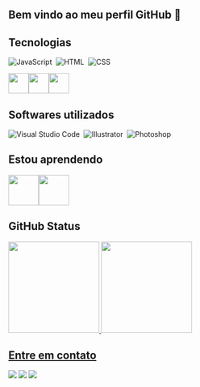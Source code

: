 ## Bem vindo ao meu perfil GitHub 👋

## Tecnologias
![JavaScript](https://img.shields.io/badge/-JavaScript-05122A?style=flat&logo=javascript)&nbsp;
![HTML](https://img.shields.io/badge/-HTML-05122A?style=flat&logo=HTML5)&nbsp;
![CSS](https://img.shields.io/badge/-CSS-05122A?style=flat&logo=CSS3&logoColor=1572B6)&nbsp;
<div style="display: flex"> 
  <img loading="lazy" src="https://cdn.jsdelivr.net/gh/devicons/devicon/icons/html5/html5-original.svg" width="40" height="40"/>
  <img loading="lazy" src="https://cdn.jsdelivr.net/gh/devicons/devicon/icons/css3/css3-original.svg" width="40" height="40"/>
  <img src="https://cdn.jsdelivr.net/gh/devicons/devicon/icons/javascript/javascript-original.svg" width="40" height="40"/>  
</div>

## Softwares utilizados

![Visual Studio Code](https://img.shields.io/badge/-Visual%20Studio%20Code-05122A?style=flat&logo=visual-studio-code&logoColor=007ACC)&nbsp;
![Illustrator](https://img.shields.io/badge/-Illustrator-05122A?style=flat&logo=adobe-illustrator)&nbsp;
![Photoshop](https://img.shields.io/badge/-Photoshop-05122A?style=flat&logo=adobe-photoshop)&nbsp;

## Estou aprendendo

<div style="display: flex"> 
  <img src="https://cdn.jsdelivr.net/gh/devicons/devicon/icons/python/python-original.svg" width="60" height="60"/>
  <img src="https://cdn.jsdelivr.net/gh/devicons/devicon/icons/mysql/mysql-original-wordmark.svg" width="60" height="60"/>
</div>

## GitHub Status 

<div>
<a href="https://github.com/CaioHLuwi">
<img loading="lazy" height="180em" src="https://github-readme-stats.vercel.app/api/top-langs/?username=CaioHLuwi&layout=compact&langs_count=7&theme=dracula"/>
<img loading="lazy" height="180em" src="https://github-readme-stats.vercel.app/api?username=CaioHLuwi&show_icons=true&theme=dracula&include_all_commits=true&count_private=false"/>
</div>

## Entre em contato

<a href="mailto:caiohenriquelw2004@gmail.com"><img src="https://img.shields.io/badge/-caiohenriquelw2004@gmail.com-D14836?style=flat&logo=Gmail&logoColor=white"/></a>
<a href="https://www.linkedin.com/in/caio-h-588956223/"><img src="https://img.shields.io/badge/-Caio%20Henrique-0077B5?style=flat&logo=Linkedin&logoColor=white"/></a>
<a href="https://instagram.com/akacaio_"><img src="https://img.shields.io/badge/-@akacaio__-E4405F?style=flat&logo=Instagram&logoColor=white"/></a>
          
